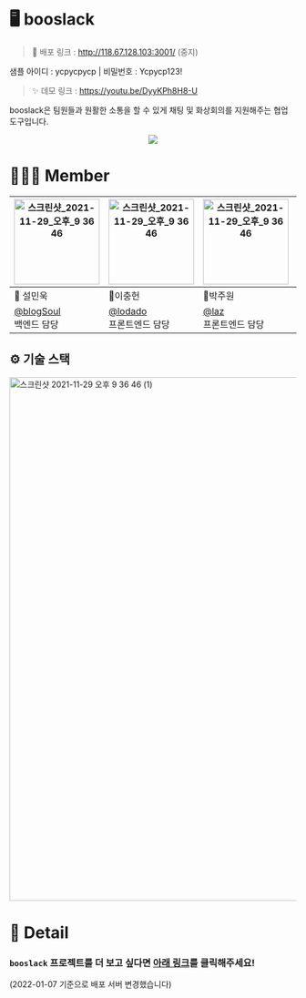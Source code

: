 # 🖥 booslack

> 🔗 배포 링크 : http://118.67.128.103:3001/ (중지)

샘플 아이디 : ycpycpycp | 비밀번호 : Ycpycp123!

> ✨ 데모 링크 : https://youtu.be/DyyKPh8H8-U

booslack은 팀원들과 원활한 소통을 할 수 있게 채팅 및 화상회의를 지원해주는 협업 도구입니다.

<p align="center">
 <img src="https://user-images.githubusercontent.com/55660267/144753329-dd0c5525-36c8-4384-9ac0-106feed26a89.png" />
</p>

# 👨‍👧‍👦 Member

| <img width="150" alt="스크린샷_2021-11-29_오후_9 36 46" src="https://avatars.githubusercontent.com/u/42922298?v=4"> | <img width="150" alt="스크린샷_2021-11-29_오후_9 36 46" src="https://avatars.githubusercontent.com/u/40421183?v=4"> | <img width="150" alt="스크린샷_2021-11-29_오후_9 36 46" src="https://avatars.githubusercontent.com/u/75822859?v=4"> | <img width="150" alt="스크린샷_2021-11-29_오후_9 36 46" src="https://avatars.githubusercontent.com/u/55660267?v=4"> |
|------|------|------|------|
| 🥐 설민욱 | 🍛이충헌 | 🍣박주원 | 🍜조진성 |
| [@blogSoul](https://github.com/blogSoul) <br/> 백엔드 담당 | [@lodado](https://github.com/lodado) <br/> 프론트엔드 담당 | [@laz](https://github.com/laz) <br/> 프론트엔드 담당 | [@loin3](https://github.com/loin3) <br/> 백엔드 담당 |

## ⚙ 기술 스택

<img width="920" alt="스크린샷 2021-11-29 오후 9 36 46 (1)" src="https://user-images.githubusercontent.com/42922298/144754081-385f5d4e-e5b1-4cec-8ed4-087fe98bb9c5.png">

# 📕 Detail

### `booslack` 프로젝트를 더 보고 싶다면 [아래 링크](https://github.com/boostcampwm-2021/web06-booslack/wiki)를 클릭해주세요!

(2022-01-07 기준으로 배포 서버 변경했습니다) 
